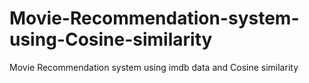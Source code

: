 # Movie-Recommendation-system-using-Cosine-similarity
Movie Recommendation system using imdb data and Cosine similarity
